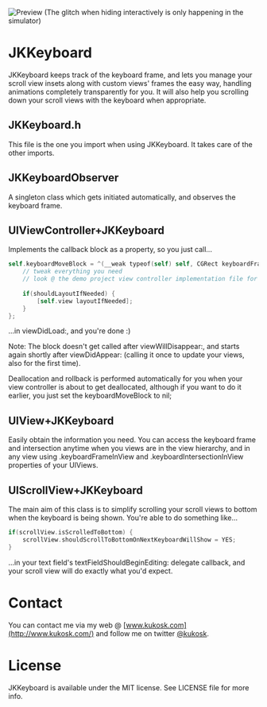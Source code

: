 ![Preview](/JKKeyboard.gif)
(The glitch when hiding interactively is only happening in the simulator)

# JKKeyboard

JKKeyboard keeps track of the keyboard frame, and lets you manage your scroll view insets along with custom views' frames the easy way, handling animations completely transparently for you. It will also help you scrolling down your scroll views with the keyboard when appropriate.

## JKKeyboard.h

This file is the one you import when using JKKeyboard. It takes care of the other imports.

## JKKeyboardObserver

A singleton class which gets initiated automatically, and observes the keyboard frame.

## UIViewController+JKKeyboard

Implements the callback block as a property, so you just call...

``` objective-c
self.keyboardMoveBlock = ^(__weak typeof(self) self, CGRect keyboardFrameInRootView, CGFloat keyboardIntersectionInRootView, CGFloat keyboardVisibility, BOOL shouldLayoutIfNeeded) {
	// tweak everything you need
	// look @ the demo project view controller implementation file for more
	
	if(shouldLayoutIfNeeded) {
		[self.view layoutIfNeeded];
	}
};
```

...in viewDidLoad:, and you're done :)

Note: The block doesn't get called after viewWillDisappear:, and starts again shortly after viewDidAppear: (calling it once to update your views, also for the first time).

Deallocation and rollback is performed automatically for you when your view controller is about to get deallocated, although if you want to do it earlier, you just set the keyboardMoveBlock to nil;

## UIView+JKKeyboard

Easily obtain the information you need. You can access the keyboard frame and intersection anytime when you views are in the view hierarchy, and in any view using .keyboardFrameInView and .keyboardIntersectionInView properties of your UIViews.

## UIScrollView+JKKeyboard

The main aim of this class is to simplify scrolling your scroll views to bottom when the keyboard is being shown. You're able to do something like...

``` objective-c
if(scrollView.isScrolledToBottom) {
	scrollView.shouldScrollToBottomOnNextKeyboardWillShow = YES;
}
```

...in your text field's textFieldShouldBeginEditing: delegate callback, and your scroll view will do exactly what you'd expect.

# Contact

You can contact me via my web @ [www.kukosk.com](http://www.kukosk.com/) and follow me on twitter [@kukosk](https://twitter.com/kukosk/).

# License

JKKeyboard is available under the MIT license. See LICENSE file for more info.